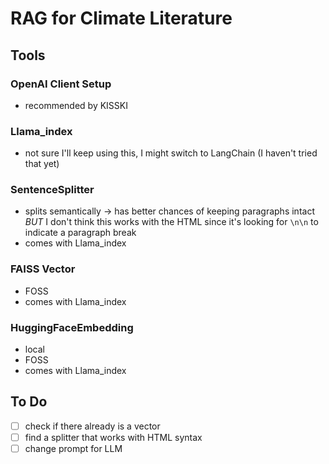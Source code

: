 # RAG for Climate Literature

## Tools

### **OpenAI Client Setup**
- recommended by KISSKI

### **Llama_index**
- not sure I'll keep using this, I might switch to LangChain (I haven't tried that yet)

### **SentenceSplitter**
- splits semantically &rarr; has better chances of keeping paragraphs intact *BUT* I don't think this works with the HTML since it's looking for `\n\n` to indicate a paragraph break
- comes with Llama_index

### **FAISS Vector**
- FOSS
- comes with Llama_index

### **HuggingFaceEmbedding**
- local
- FOSS
- comes with Llama_index

## To Do

- [ ] check if there already is a vector
- [ ] find a splitter that works with HTML syntax
- [ ] change prompt for LLM
